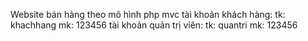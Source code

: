 Website bán hàng theo mô hình php mvc
tài khoản khách hàng:
tk: khachhang
mk: 123456
tài khoản quản trị viên:
tk: quantri
mk: 123456
